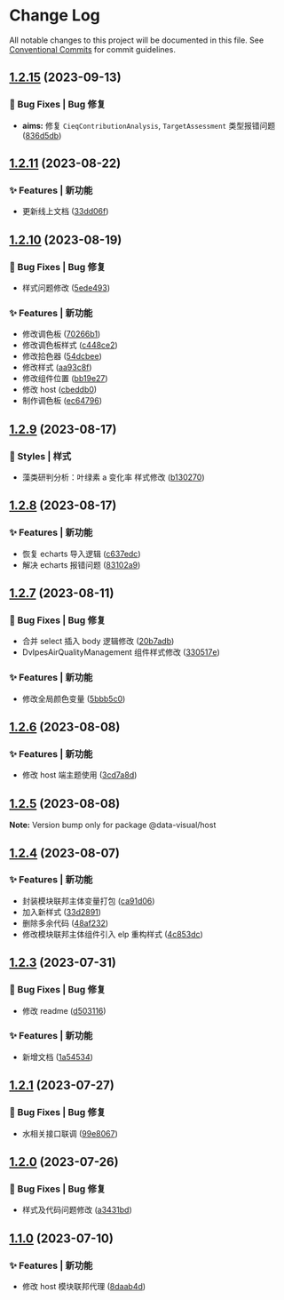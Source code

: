 # Change Log

All notable changes to this project will be documented in this file.
See [Conventional Commits](https://conventionalcommits.org) for commit guidelines.

## [1.2.15](https://git.fpi-inc.site/product/ued-products/data-visual/compare/v1.2.14...v1.2.15) (2023-09-13)

### 🐛 Bug Fixes | Bug 修复

- **aims:** 修复 `CieqContributionAnalysis`, `TargetAssessment` 类型报错问题 ([836d5db](https://git.fpi-inc.site/product/ued-products/data-visual/commit/836d5dbb0fe036dd345cb8f0d89746334ff5cf26))

## [1.2.11](https://git.fpi-inc.site/product/ued-products/data-visual/compare/v1.2.10...v1.2.11) (2023-08-22)

### ✨ Features | 新功能

- 更新线上文档 ([33dd06f](https://git.fpi-inc.site/product/ued-products/data-visual/commit/33dd06ff9b0319a87d25665e2864170d9c655b1d))

## [1.2.10](https://git.fpi-inc.site/product/ued-products/data-visual/compare/v1.2.9...v1.2.10) (2023-08-19)

### 🐛 Bug Fixes | Bug 修复

- 样式问题修改 ([5ede493](https://git.fpi-inc.site/product/ued-products/data-visual/commit/5ede4933e75e7484897e3bd3631026a926fe7e01))

### ✨ Features | 新功能

- 修改调色板 ([70266b1](https://git.fpi-inc.site/product/ued-products/data-visual/commit/70266b190e93292d1277aa706e5d0d2f55841bea))
- 修改调色板样式 ([c448ce2](https://git.fpi-inc.site/product/ued-products/data-visual/commit/c448ce20c4e00f23964388d9a3117210d3a78fac))
- 修改拾色器 ([54dcbee](https://git.fpi-inc.site/product/ued-products/data-visual/commit/54dcbee12022cffe85c5e6cb8f547baf847cccb8))
- 修改样式 ([aa93c8f](https://git.fpi-inc.site/product/ued-products/data-visual/commit/aa93c8fa0155084668dcf12939ce33e4f03c9a0f))
- 修改组件位置 ([bb19e27](https://git.fpi-inc.site/product/ued-products/data-visual/commit/bb19e274f853e5cf19a449f235bf70122db8e1b9))
- 修改 host ([cbeddb0](https://git.fpi-inc.site/product/ued-products/data-visual/commit/cbeddb014a2e9d42d2b01db84647a41122c8c82f))
- 制作调色板 ([ec64796](https://git.fpi-inc.site/product/ued-products/data-visual/commit/ec64796c73eee31d383bdfa444d8fed6fdfec088))

## [1.2.9](https://git.fpi-inc.site/product/ued-products/data-visual/compare/v1.2.8...v1.2.9) (2023-08-17)

### 💄 Styles | 样式

- 藻类研判分析：叶绿素 a 变化率 样式修改 ([b130270](https://git.fpi-inc.site/product/ued-products/data-visual/commit/b1302706851acdc39c402ab138cf75639cbe9a4e))

## [1.2.8](https://git.fpi-inc.site/product/ued-products/data-visual/compare/v1.2.7...v1.2.8) (2023-08-17)

### ✨ Features | 新功能

- 恢复 echarts 导入逻辑 ([c637edc](https://git.fpi-inc.site/product/ued-products/data-visual/commit/c637edc83fd5cbf1dc90fec2b4c32f35e7d6ef5b))
- 解决 echarts 报错问题 ([83102a9](https://git.fpi-inc.site/product/ued-products/data-visual/commit/83102a9a0eb2ac6eb03c6a1ed1cdbd3e12776c45))

## [1.2.7](https://git.fpi-inc.site/product/ued-products/data-visual/compare/v1.2.6...v1.2.7) (2023-08-11)

### 🐛 Bug Fixes | Bug 修复

- 合并 select 插入 body 逻辑修改 ([20b7adb](https://git.fpi-inc.site/product/ued-products/data-visual/commit/20b7adb9795fccd9b96ad3633847c395d0db6b80))
- DvIpesAirQualityManagement 组件样式修改 ([330517e](https://git.fpi-inc.site/product/ued-products/data-visual/commit/330517e5a5f908a547873ce4bc02f4ff5c221f72))

### ✨ Features | 新功能

- 修改全局颜色变量 ([5bbb5c0](https://git.fpi-inc.site/product/ued-products/data-visual/commit/5bbb5c0c2265351097bbad7fc4d51a4071163201))

## [1.2.6](https://git.fpi-inc.site/product/ued-products/data-visual/compare/v1.2.5...v1.2.6) (2023-08-08)

### ✨ Features | 新功能

- 修改 host 端主题使用 ([3cd7a8d](https://git.fpi-inc.site/product/ued-products/data-visual/commit/3cd7a8d9b7e26222ff820f35bc2f44648f64b5bd))

## [1.2.5](https://git.fpi-inc.site/product/ued-products/data-visual/compare/v1.2.4...v1.2.5) (2023-08-08)

**Note:** Version bump only for package @data-visual/host

## [1.2.4](https://git.fpi-inc.site/product/ued-products/data-visual/compare/v1.2.3...v1.2.4) (2023-08-07)

### ✨ Features | 新功能

- 封装模块联邦主体变量打包 ([ca91d06](https://git.fpi-inc.site/product/ued-products/data-visual/commit/ca91d06117a23a06aad01548792131155151a952))
- 加入新样式 ([33d2891](https://git.fpi-inc.site/product/ued-products/data-visual/commit/33d289186ebfa93f884b062976f6e516fb88dc65))
- 删除多余代码 ([48af232](https://git.fpi-inc.site/product/ued-products/data-visual/commit/48af232e391475048dc463e5812e7e0c2bf0c5cb))
- 修改模块联邦主体组件引入 elp 重构样式 ([4c853dc](https://git.fpi-inc.site/product/ued-products/data-visual/commit/4c853dc9aad10906d70b1f4aaa4fcf8cced2107d))

## [1.2.3](https://git.fpi-inc.site/product/ued-products/data-visual/compare/v1.2.2...v1.2.3) (2023-07-31)

### 🐛 Bug Fixes | Bug 修复

- 修改 readme ([d503116](https://git.fpi-inc.site/product/ued-products/data-visual/commit/d5031165fdc6a4de3748ca50fabebe8860497ea8))

### ✨ Features | 新功能

- 新增文档 ([1a54534](https://git.fpi-inc.site/product/ued-products/data-visual/commit/1a54534b5cef10257bbd5d48949b564aa58d4b11))

## [1.2.1](https://git.fpi-inc.site/product/ued-products/data-visual/compare/v1.2.0...v1.2.1) (2023-07-27)

### 🐛 Bug Fixes | Bug 修复

- 水相关接口联调 ([99e8067](https://git.fpi-inc.site/product/ued-products/data-visual/commit/99e806784192d0d55775e4aa574b133c6bc05e01))

## [1.2.0](https://git.fpi-inc.site/product/ued-products/data-visual/compare/v1.1.5...v1.2.0) (2023-07-26)

### 🐛 Bug Fixes | Bug 修复

- 样式及代码问题修改 ([a3431bd](https://git.fpi-inc.site/product/ued-products/data-visual/commit/a3431bd8d661874e22e9cff00928fe1090bf7ae2))

## [1.1.0](https://git.fpi-inc.site/product/ued-products/data-visual/compare/@data-visual/host@1.1.0...@data-visual/host@1.1.0) (2023-07-10)

### ✨ Features | 新功能

- 修改 host 模块联邦代理 ([8daab4d](https://git.fpi-inc.site/product/ued-products/data-visual/commit/8daab4d0eb234bb97ac257a1a62c9df421073803))
